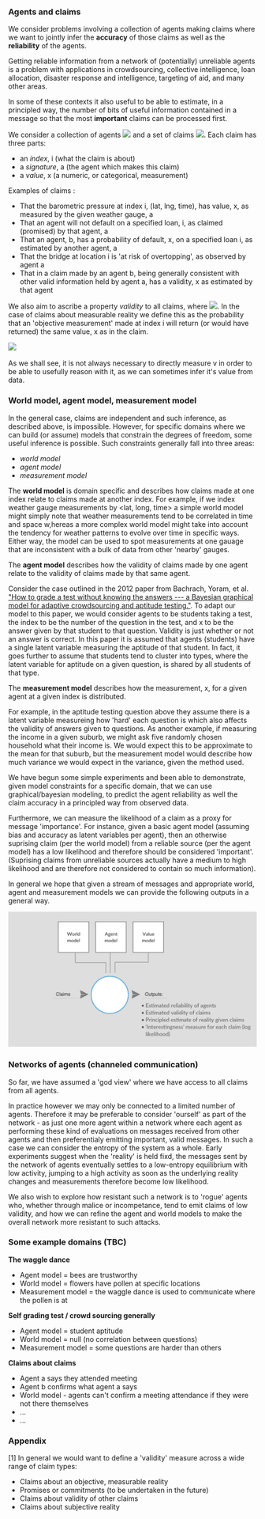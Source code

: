 ### Agents and claims

We consider problems involving a collection of agents making claims where we want to jointly infer the **accuracy** of those claims as well as the **reliability** of the agents. 

Getting reliable information from a network of (potentially) unreliable agents is a problem with applications in crowdsourcing, collective intelligence, loan allocation, disaster response and intelligence, targeting of aid, and many other areas. 

In some of these contexts it also useful to be able to estimate, in a principled way, the number of bits of useful information contained in a message so that the most **important** claims can be processed first.

We consider a collection of agents <a href="http://mathurl.com/ybr85kd7"><img src="http://mathurl.com/ybr85kd7.png" /></a> and a set of claims <a href="http://mathurl.com/ybccx4nt"><img src="http://mathurl.com/ybccx4nt.png"></a>. Each claim has three parts:
 - an _*index*_, i (what the claim is about)
 - a _*signature*_, a (the agent which makes this claim)
 - a _*value*_, x (a numeric, or categorical, measurement)

Examples of claims :
- That the barometric pressure at index i, (lat, lng, time), has value, x, as measured by the given weather gauge, a
- That an agent will not default on a specified loan, i, as claimed (promised) by that agent, a
- That an agent, b, has a probability of default, x, on a specified loan i, as estimated by another agent, a
- That the bridge at location i is 'at risk of overtopping', as observed by agent a 
- That in a claim made by an agent b, being generally consistent with other valid information held by agent a, has a validity, x as estimated by that agent

We also aim to ascribe a property _*validity*_ to all claims, where <a href="http://mathurl.com/yd86scj5"><img src="http://mathurl.com/yd86scj5.png"></a>. In the case of claims about measurable reality we define this as the probability that an 'objective measurement' made at index i will return (or would have returned) the same value, x as in the claim. 

<a href="http://mathurl.com/y7prd9y9"><img src="http://mathurl.com/y7prd9y9.png"></a>

As we shall see, it is not always necessary to directly measure v in order to be able to usefully reason with it, as we can sometimes infer it's value from data.


### World model, agent model, measurement model 

In the general case, claims are independent and such inference, as described above, is impossible. However, for specific domains where we can build (or assume) models that constrain the degrees of freedom, some useful inference is possible. Such constraints generally fall into three areas:
- *world model*
- *agent model*
- *measurement model*

The **world model** is domain specific and describes how claims made at one index relate to claims made at another index. For example, if we index weather gauge measurements by <lat, long, time> a simple world model might simply note that weather measurements tend to be correlated in time and space w,hereas a more complex world model might take into account the tendency for weather patterns to evolve over time in specific ways. Either way, the model can be used to spot measurements at one gauage that are inconsistent with a bulk of data from other 'nearby' gauges.

The **agent model** describes how the validity of claims made by one agent relate to the validity of claims made by that same agent. 

Consider the case outlined in the 2012 paper from Bachrach, Yoram, et al. ["How to grade a test without knowing the answers --- a Bayesian graphical model for adaptive crowdsourcing and aptitude testing."](https://icml.cc/2012/papers/597.pdf). To adapt our model to this paper, we would consider agents to be students taking a test, the index to be the number of the question in the test, and x to be the answer given by that student to that question. Validity is just whether or not an answer is correct. In this paper it is assumed that agents (students) have a single latent variable measuring the aptitude of that student. In fact, it goes further to assume that students tend to cluster into types, where the latent variable for aptitude on a given question, is shared by all students of that type.

The **measurement model** describes how the measurement, x, for a given agent at a given index is distributed. 

For example, in the aptitude testing question above they assume there is a latent variable measureing how 'hard' each question is which also affects the validity of answers given to questions. As another example, if measuring the income in a given suburb, we might ask five randomly chosen household what their income is. We would expect this to be approximate to the mean for that suburb, but the measurement model would describe how much variance we would expect in the variance, given the method used. 

We have begun some simple experiments and been able to demonstrate, given model constraints for a specific domain, that we can use graphical/bayesian modeling, to predict the agent reliability as well the claim accuracy in a principled way from observed data.

Furthermore, we can measure the likelihood of a claim as a proxy for message 'importance'. For instance, given a basic agent model (assuming bias and accuracy as latent variables per agent), then an otherwise suprising claim (per the world model) from a reliable source (per the agent model) has a low likelihood and therefore should be considered 'important'. (Suprising claims from unreliable sources actually have a medium to high likelihood and are therefore not considered to contain so much information).

In general we hope that given a stream of messages and appropriate world, agent and measurement models we can provide the following outputs in a general way.

<a href="https://creately.com/diagram/jo3gw9302/eyvMFJw8XXJiDfHzUILp2upUQg%3D"><img src="estimated_model.png" /></a>

### Networks of agents (channeled communication)

So far, we have assumed a 'god view' where we have access to all claims from all agents. 

In practice however we may only be connected to a limited number of agents. Therefore it may be preferable to consider 'ourself' as part of the network - as just one more agent within a network where each agent as performing these kind of evaluations on messages received from other agents and then preferentialy emitting important, valid messages. In such a case we can consider the entropy of the system as a whole. Early experiments suggest when the 'reality' is held fixd, the messages sent by the network of agents eventually settles to a low-entropy equilibrium with low activity, jumping to a high activity as soon as the underlying reality changes and measurements therefore become low likelihood.

We also wish to explore how resistant such a network is to 'rogue' agents who, whether through malice or incompetance, tend to emit claims of low validity, and how we can refine the agent and world models to make the overall network more resistant to such attacks.

### Some example domains (TBC)

**The waggle dance**

- Agent model = bees are trustworthy
- World model = flowers have pollen at specific locations
- Measurement model = the waggle dance is used to communicate where the pollen is at

**Self grading test / crowd sourcing generally**

- Agent model = student aptitude
- World model = null (no correlation between questions)
- Measurement model = some questions are harder than others

**Claims about claims**

- Agent a says they attended meeting
- Agent b confirms what agent a says 
- World model - agents can't confirm a meeting attendance if they were not there themselves
- ...
- ...


### Appendix 

[1] In general we would want to define a 'validity' measure across a wide range of claim types:
- Claims about an objective, measurable reality 
- Promises or commitments (to be undertaken in the future)
- Claims about validity of other claims
- Claims about subjective reality 

